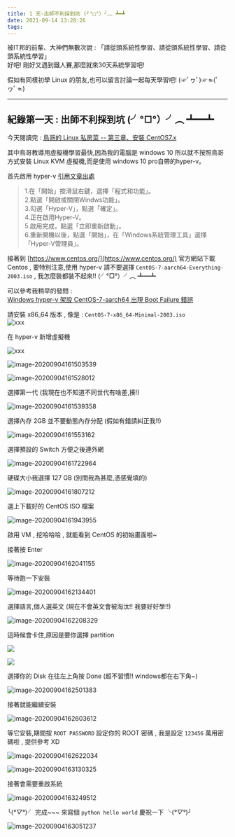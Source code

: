 ```yaml
---
title: 1 天-出師不利採到坑 (╯°□°）╯︵ ┻━┻
date: 2021-09-14 13:28:26
tags:
---
```

被IT邦的前輩、大神們無數次說 : 「請從頭系統性學習、請從頭系統性學習、請從頭系統性學習」  
好吧! 剛好又遇到鐵人賽,那麼就來30天系統學習吧!

假如有同樣初學 Linux 的朋友,也可以留言討論一起每天學習吧! (☞ﾟヮﾟ)☞☜(ﾟヮﾟ☜)
<!--more-->

___

## 紀錄第一天 : 出師不利採到坑 (╯°□°）╯︵ ┻━┻

今天閱讀完 : [鳥哥的 Linux 私房菜 -- 第三章、安裝 CentOS7.x](http://linux.vbird.org/linux_basic/0157installcentos7.php)

其中鳥哥教導用虛擬機學習最快,因為我的電腦是 windows 10 所以就不按照鳥哥方式安裝 Linux KVM 虛擬機,而是使用 windows 10 pro自帶的hyper-v。

首先啟用 hyper-v [引用文章出處](https://blog.xuite.net/yh96301/blog/459512721-Windows+10%E8%99%9B%E6%93%AC%E6%A9%9F%E5%99%A8Hyper-V)

> 1.在「開始」按滑鼠右鍵，選擇「程式和功能」。  
> 2.點選「開啟或關閉Windws功能」。  
> 3.勾選「Hyper-V」，點選「確定」。  
> 4.正在啟用Hyper-V。  
> 5.啟用完成，點選「立即重新啟動」。  
> 6.重新開機以後，點選「開始」，在「Windows系統管理工具」選擇「Hyper-V管理員」。

接著到 [https://www.centos.org/](https://www.centos.org/) 官方網站下載 Centos , 要特別注意,使用 hyper-v 請不要選擇 `CentOS-7-aarch64-Everything-2003.iso` , 我怎麼裝都裝不起來!! (╯°□°）╯︵ ┻━┻

可以參考我稍早的發問 :  
[Windows hyper-v 架設 CentOS-7-aarch64 出現 Boot Failure 錯誤](https://ithelp.ithome.com.tw/questions/10200095)

請安裝 x86\_64 版本 , 像是 : `CentOS-7-x86_64-Minimal-2003.iso`  
![xxx](https://ithelp.ithome.com.tw/upload/images/20200904/20129008R2JmuHy6SB.png)

在 hyper-v 新增虛擬機

![xxx](https://ithelp.ithome.com.tw/upload/images/20200904/20129008O5jIo0EH1F.png)

![image-20200904161503539](https://i.loli.net/2020/09/04/ZHhzNrTPCWuG6xV.png)

![image-20200904161528012](https://i.loli.net/2020/09/04/tcEOusSAv3mIxKG.png)

選擇第一代 (我現在也不知道不同世代有啥差,揍!)

![image-20200904161539358](https://i.loli.net/2020/09/04/sXmxOwyIeojA79Z.png)

選擇內存 2GB 並不要動態內存分配 (假如有錯請糾正我!!)

![image-20200904161553162](https://i.loli.net/2020/09/04/skBlq2KrJ4hM6XC.png)

選擇預設的 Switch 方便之後連外網

![image-20200904161722964](https://i.loli.net/2020/09/04/hGMdsC8ZfzUDW2x.png)

硬碟大小我選擇 127 GB (別問我為甚麼,憑感覺填的)

![image-20200904161807212](https://i.loli.net/2020/09/04/2Vl4un1OBHv3wMY.png)

選上下載好的 CentOS ISO 檔案

![image-20200904161943955](https://i.loli.net/2020/09/04/n1uVY4xwTXbtymg.png)

啟用 VM , 挖哈哈哈 , 就能看到 CentOS 的初始畫面啦~

接著按 Enter

![image-20200904162041155](https://i.loli.net/2020/09/04/uNTLsbg2IhxwiZ1.png)

等待跑一下安裝

![image-20200904162134401](https://i.loli.net/2020/09/04/wHj5pLUu2Yhvfet.png)

選擇語言,個人選英文 (現在不會英文會被淘汰!! 我要好好學!!)

![image-20200904162208329](https://i.loli.net/2020/09/04/vpklSLenKafDRry.png)

這時候會卡住,原因是要你選擇 partition

![](https://i.loli.net/2020/09/04/5DIdWKeHrwfYJAa.png)

![](https://i.loli.net/2020/09/04/GDjf4qsy1cbmRhd.png)

選擇你的 Disk 在往左上角按 Done (超不習慣!! windows都在右下角~)

![image-20200904162501383](https://i.loli.net/2020/09/04/vUp2JiyYVf9Msan.png)

接著就能繼續安裝

![image-20200904162603612](https://i.loli.net/2020/09/04/F6DRrKSNUd7weoV.png)

等它安裝,期間按 `ROOT PASSWORD` 設定你的 ROOT 密碼 , 我是設定 `123456` 萬用密碼啦 , 提供參考 XD

![image-20200904162622034](https://i.loli.net/2020/09/04/romgbp3EM5FaNfk.png)

![image-20200904163130325](https://i.loli.net/2020/09/04/5YEMwVGU62TKZ1j.png)

接著會需要重啟系統

![image-20200904163249512](https://i.loli.net/2020/09/04/Gd4kS2jru6QDtev.png)

╰(_°▽°_)╯ 完成~~~ 來寫個 `python hello world` 慶祝一下 ╰(_°▽°_)╯

![image-20200904163051237](https://i.loli.net/2020/09/04/j9laMN58IYVsGUb.png)